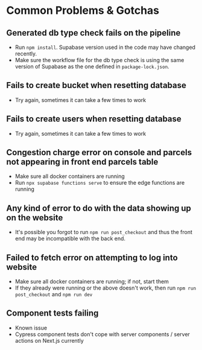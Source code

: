 # Common Problems & Gotchas

## Generated db type check fails on the pipeline
- Run `npm install`. Supabase version used in the code may have changed recently.
- Make sure the workflow file for the db type check is using the same version of Supabase as the one defined in `package-lock.json`.

## Fails to create bucket when resetting database
- Try again, sometimes it can take a few times to work

## Fails to create users when resetting database
- Try again, sometimes it can take a few times to work

## Congestion charge error on console and parcels not appearing in front end parcels table
- Make sure all docker containers are running
- Run `npx supabase functions serve` to ensure the edge functions are running

## Any kind of error to do with the data showing up on the website
- It's possible you forgot to run `npm run post_checkout` and thus the front end may be incompatible with the back end.

## Failed to fetch error on attempting to log into website
- Make sure all docker containers are running; if not, start them
- If they already were running or the above doesn't work, then run `npm run post_checkout` and `npm run dev`

## Component tests failing
- Known issue
- Cypress component tests don't cope with server components / server actions on Next.js currently